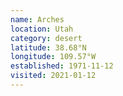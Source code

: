 ```yaml
---
name: Arches
location: Utah
category: desert
latitude: 38.68°N
longitude: 109.57°W
established: 1971-11-12
visited: 2021-01-12
---
```

